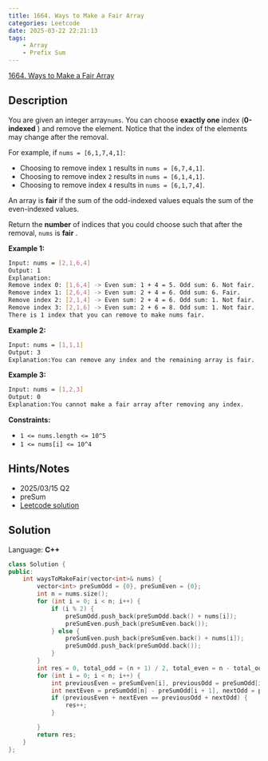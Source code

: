 ```yaml
---
title: 1664. Ways to Make a Fair Array
categories: Leetcode
date: 2025-03-22 22:21:13
tags:
    - Array
    - Prefix Sum
---
```


[1664. Ways to Make a Fair Array](https://leetcode.com/problems/ways-to-make-a-fair-array/description/?envType=company&envId=doordash&favoriteSlug=doordash-six-months)

## Description

You are given an integer array`nums`. You can choose **exactly one**  index (**0-indexed** ) and remove the element. Notice that the index of the elements may change after the removal.

For example, if `nums = [6,1,7,4,1]`:

- Choosing to remove index `1` results in `nums = [6,7,4,1]`.
- Choosing to remove index `2` results in `nums = [6,1,4,1]`.
- Choosing to remove index `4` results in `nums = [6,1,7,4]`.

An array is **fair**  if the sum of the odd-indexed values equals the sum of the even-indexed values.

Return the **number**  of indices that you could choose such that after the removal, `nums` is **fair** .

**Example 1:**

```bash
Input: nums = [2,1,6,4]
Output: 1
Explanation:
Remove index 0: [1,6,4] -> Even sum: 1 + 4 = 5. Odd sum: 6. Not fair.
Remove index 1: [2,6,4] -> Even sum: 2 + 4 = 6. Odd sum: 6. Fair.
Remove index 2: [2,1,4] -> Even sum: 2 + 4 = 6. Odd sum: 1. Not fair.
Remove index 3: [2,1,6] -> Even sum: 2 + 6 = 8. Odd sum: 1. Not fair.
There is 1 index that you can remove to make nums fair.
```

**Example 2:**

```bash
Input: nums = [1,1,1]
Output: 3
Explanation:You can remove any index and the remaining array is fair.
```

**Example 3:**

```bash
Input: nums = [1,2,3]
Output: 0
Explanation:You cannot make a fair array after removing any index.
```

**Constraints:**

- `1 <= nums.length <= 10^5`
- `1 <= nums[i] <= 10^4`

## Hints/Notes

- 2025/03/15 Q2
- preSum
- [Leetcode solution](https://leetcode.cn/problems/ways-to-make-a-fair-array/solutions/2078340/sheng-cheng-ping-heng-shu-zu-de-fang-an-0mkaj/)

## Solution

Language: **C++**

```C++
class Solution {
public:
    int waysToMakeFair(vector<int>& nums) {
        vector<int> preSumOdd = {0}, preSumEven = {0};
        int n = nums.size();
        for (int i = 0; i < n; i++) {
            if (i % 2) {
                preSumOdd.push_back(preSumOdd.back() + nums[i]);
                preSumEven.push_back(preSumEven.back());
            } else {
                preSumEven.push_back(preSumEven.back() + nums[i]);
                preSumOdd.push_back(preSumOdd.back());
            }
        }
        int res = 0, total_odd = (n + 1) / 2, total_even = n - total_odd;
        for (int i = 0; i < n; i++) {
            int previousEven = preSumEven[i], previousOdd = preSumOdd[i];
            int nextEven = preSumOdd[n] - preSumOdd[i + 1], nextOdd = preSumEven[n] - preSumEven[i + 1];
            if (previousEven + nextEven == previousOdd + nextOdd) {
                res++;
            }

        }
        return res;
    }
};
```

